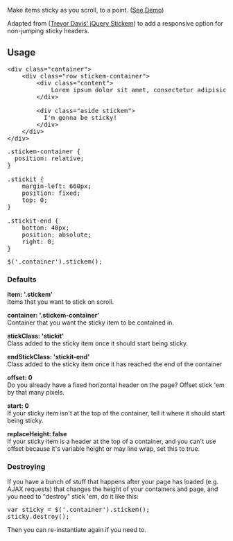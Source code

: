 Make items sticky as you scroll, to a point. ([See Demo](http://davist11.github.com/jQuery-Stickem/))

Adapted from ([Trevor Davis' jQuery Stickem](https://github.com/davist11/jQuery-Stickem)) to add a responsive option for non-jumping sticky headers.

## Usage

<pre>&lt;div class="container">
	&lt;div class="row stickem-container">
		&lt;div class="content">
			Lorem ipsum dolor sit amet, consectetur adipisicing elit, sed do eiusmod tempor incididunt ut labore et dolore magna aliqua. Ut enim ad minim veniam, quis nostrud exercitation ullamco laboris nisi ut aliquip ex ea commodo consequat. Duis aute irure dolor in reprehenderit in voluptate velit esse cillum dolore eu fugiat nulla pariatur. Excepteur sint occaecat cupidatat non proident, sunt in culpa qui officia deserunt mollit anim id est laborum.
		&lt;/div>
		
		&lt;div class="aside stickem">
		  I'm gonna be sticky!
		&lt;/div>
	&lt;/div>
&lt;/div></pre>

<pre>.stickem-container {
  position: relative;
}

.stickit {
	margin-left: 660px;
	position: fixed;
	top: 0;
}

.stickit-end {
	bottom: 40px;
	position: absolute;
	right: 0;
}</pre>

<pre>$('.container').stickem();</pre>

### Defaults

**item: '.stickem'**<br>
Items that you want to stick on scroll.

**container: '.stickem-container'**<br>
Container that you want the sticky item to be contained in.

**stickClass: 'stickit'**<br>
Class added to the sticky item once it should start being sticky.

**endStickClass: 'stickit-end'**<br>
Class added to the sticky item once it has reached the end of the container

**offset: 0**<br>
Do you already have a fixed horizontal header on the page? Offset stick 'em by that many pixels.

**start: 0**<br>
If your sticky item isn't at the top of the container, tell it where it should start being sticky.

**replaceHeight: false**<br>
If your sticky item is a header at the top of a container, and you can't use offset because it's variable height or may line wrap, set this to true.

### Destroying

If you have a bunch of stuff that happens after your page has loaded (e.g. AJAX requests) that changes the height of your containers and page, and you need to "destroy" stick 'em, do it like this:

<pre>var sticky = $('.container').stickem();
sticky.destroy();</pre>

Then you can re-instantiate again if you need to.
